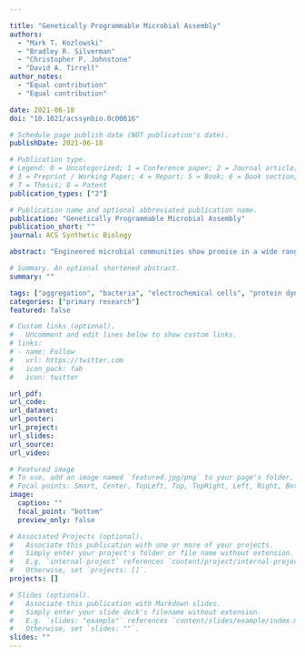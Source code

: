 ```yaml
---

title: "Genetically Programmable Microbial Assembly"
authors:
  - "Mark T. Kozlowski"
  - "Bradley R. Silverman"
  - "Christopher P. Johnstone"
  - "David A. Tirrell"
author_notes:
  - "Equal contribution"
  - "Equal contribution"

date: 2021-06-18
doi: "10.1021/acssynbio.0c00616"

# Schedule page publish date (NOT publication's date).
publishDate: 2021-06-18

# Publication type.
# Legend: 0 = Uncategorized; 1 = Conference paper; 2 = Journal article;
# 3 = Preprint / Working Paper; 4 = Report; 5 = Book; 6 = Book section;
# 7 = Thesis; 8 = Patent
publication_types: ["2"]

# Publication name and optional abbreviated publication name.
publication: "Genetically Programmable Microbial Assembly"
publication_short: ""
journal: ACS Synthetic Biology

abstract: "Engineered microbial communities show promise in a wide range of applications, including environmental remediation, microbiome engineering, and synthesis of fine chemicals. Here we present methods by which bacterial aggregates can be directed into several distinct architectures by inducible surface expression of heteroassociative protein domains (SpyTag/SpyCatcher and SynZip17/18). Programmed aggregation can be used to activate a quorum-sensing circuit, and aggregate size can be tuned via control of the amount of the associative protein displayed on the cell surface. We further demonstrate reversibility of SynZip-mediated assembly by addition of soluble competitor peptide. Genetically programmable bacterial assembly provides a starting point for the development of new applications of engineered microbial communities in environmental technology, agriculture, human health, and bioreactor design."

# Summary. An optional shortened abstract.
summary: ""

tags: ["aggregation", "bacteria", "electrochemical cells", "protein dynamics", "quorum sensing"]
categories: ["primary research"]
featured: false

# Custom links (optional).
#   Uncomment and edit lines below to show custom links.
# links:
# - name: Follow
#   url: https://twitter.com
#   icon_pack: fab
#   icon: twitter

url_pdf:
url_code:
url_dataset:
url_poster:
url_project:
url_slides:
url_source:
url_video:

# Featured image
# To use, add an image named `featured.jpg/png` to your page's folder. 
# Focal points: Smart, Center, TopLeft, Top, TopRight, Left, Right, BottomLeft, Bottom, BottomRight.
image:
  caption: ""
  focal_point: "bottom"
  preview_only: false

# Associated Projects (optional).
#   Associate this publication with one or more of your projects.
#   Simply enter your project's folder or file name without extension.
#   E.g. `internal-project` references `content/project/internal-project/index.md`.
#   Otherwise, set `projects: []`.
projects: []

# Slides (optional).
#   Associate this publication with Markdown slides.
#   Simply enter your slide deck's filename without extension.
#   E.g. `slides: "example"` references `content/slides/example/index.md`.
#   Otherwise, set `slides: ""`.
slides: ""
---
```

